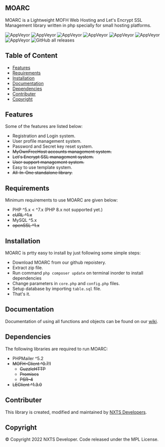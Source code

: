 ## MOARC

MOARC is a Lightweight MOFH Web Hosting and Let's Encrypt SSL Management library written in php specially for small hosting platforms.

![AppVeyor](https://img.shields.io/badge/Licence-MPL-lightgrey)
![AppVeyor](https://img.shields.io/badge/Version-0.1-lightgrey)
![AppVeyor](https://img.shields.io/badge/Build-passing-lightgreen)
![AppVeyor](https://img.shields.io/badge/PHP-7.x-lightgrey)
![AppVeyor](https://img.shields.io/badge/MySQL-5.2-lightgrey)
![AppVeyor](https://img.shields.io/badge/Type-Library-lightgrey)
![AppVeyor](https://img.shields.io/badge/forked-MOFHY_Lite-lightgrey)
![GitHub all releases](https://img.shields.io/github/downloads/NXTS-Developers/MOARC/total?style=plastic)

## Table of Content 

- [Features](#features)
- [Requirements](#requirements) 
- [Installation](#installation)
- [Documentation](#documentation)
- [Dependencies](#dependencies)
- [Contributer](#contributer)
- [Copyright](#copyright)

## Features

Some of the features are listed below:
- Registration and Login system. 
- User profile management system.
- Password and Secret key reset system.
- <s>MyOwnFreeHost accounts management system.</s>
- <s>Let's Encrypt SSL management system. </s>
- <s>User support management system.</s>
- Easy to use template system. 
- <s>All-In-One standalone library.</s>

## Requirements

Minimum requirements to use MOARC are given below:
- PHP ^5.x < ^7.x (PHP 8.x not supported yet.)
- <s>cURL ^1.x</s>
- MySQL ^5.x
- <s>openSSL ^1.x</s>

## Installation

MOARC is prtty easy to install by just following some simple steps:
- Download MOARC from our github repoistery.
- Extract zip file.
- Run command ``` php composer update ``` on terminal inorder to install dependencies
- Change parameters in ```core.php``` and ```config.php``` files.
- Setup database by importing ```table.sql``` file.
- That's it.

## Documentation 

Documentation of using all functions and objects can be found on our [wiki](https://github.com/NXTS-Developers/MOARC/wiki/).

## Dependencies

The following libraries are required to run MOARC:
- PHPMailer ^5.2
- <s>MOFH-Client ^0.7.1</s>
  - <s>GuzzleHTTP</s>
  - <s>Promises</s>
  - <s>PSR-4</s>
- <s>LEClient ^1.3.0</s>

## Contributer
This library is created, modified and maintained by [NXTS Developers](https://github.com/NXTS-Developers).

## Copyright
©️ Copyright 2022 NXTS Developer. Code released under the MPL License.
